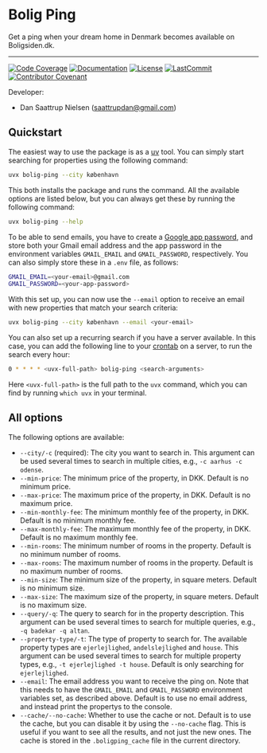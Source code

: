 # Bolig Ping

Get a ping when your dream home in Denmark becomes available on Boligsiden.dk.

______________________________________________________________________
[![Code Coverage](https://img.shields.io/badge/Coverage-73%25-yellow.svg)](https://github.com/saattrupdan/bolig-ping/tree/main/tests)
[![Documentation](https://img.shields.io/badge/docs-passing-green)](https://saattrupdan.github.io/bolig-ping)
[![License](https://img.shields.io/github/license/saattrupdan/bolig-ping)](https://github.com/saattrupdan/bolig-ping/blob/main/LICENSE)
[![LastCommit](https://img.shields.io/github/last-commit/saattrupdan/bolig-ping)](https://github.com/saattrupdan/bolig-ping/commits/main)
[![Contributor Covenant](https://img.shields.io/badge/Contributor%20Covenant-2.0-4baaaa.svg)](https://github.com/saattrupdan/bolig-ping/blob/main/CODE_OF_CONDUCT.md)

Developer:

- Dan Saattrup Nielsen (saattrupdan@gmail.com)


## Quickstart

The easiest way to use the package is as a
[uv](https://docs.astral.sh/uv/getting-started/installation/) tool. You can simply start
searching for properties using the following command:

```bash
uvx bolig-ping --city københavn
```

This both installs the package and runs the command. All the available options are
listed below, but you can always get these by running the following command:

```bash
uvx bolig-ping --help
```


To be able to send emails, you have to create a [Google app
password](https://myaccount.google.com/apppasswords), and store both your Gmail email
address and the app password in the environment variables `GMAIL_EMAIL` and
`GMAIL_PASSWORD`, respectively. You can also simply store these in a `.env` file, as
follows:

```bash
GMAIL_EMAIL=<your-email>@gmail.com
GMAIL_PASSWORD=<your-app-password>
```

With this set up, you can now use the `--email` option to receive an email with new
properties that match your search criteria:

```bash
uvx bolig-ping --city københavn --email <your-email>
```

You can also set up a recurring search if you have a server available. In this case, you
can add the following line to your [crontab](https://linuxhandbook.com/crontab/) on a
server, to run the search every hour:

```bash
0 * * * * <uvx-full-path> bolig-ping <search-arguments>
```

Here `<uvx-full-path>` is the full path to the `uvx` command, which you can find by
running `which uvx` in your terminal.


## All options

The following options are available:

- `--city/-c` (required): The city you want to search in. This argument can be
  used several times to search in multiple cities, e.g., `-c aarhus -c odense`.
- `--min-price`: The minimum price of the property, in DKK. Default is no minimum price.
- `--max-price`: The maximum price of the property, in DKK. Default is no maximum price.
- `--min-monthly-fee`: The minimum monthly fee of the property, in DKK. Default is no
  minimum monthly fee.
- `--max-monthly-fee`: The maximum monthly fee of the property, in DKK. Default is no
  maximum monthly fee.
- `--min-rooms`: The minimum number of rooms in the property. Default is no minimum
  number of rooms.
- `--max-rooms`: The maximum number of rooms in the property. Default is no maximum
  number of rooms.
- `--min-size`: The minimum size of the property, in square meters. Default is no
  minimum size.
- `--max-size`: The maximum size of the property, in square meters. Default is no
  maximum size.
- `--query/-q`: The query to search for in the property description. This argument can
  be used several times to search for multiple queries, e.g., `-q badekar -q altan`.
- `--property-type/-t`: The type of property to search for. The available property
  types are `ejerlejlighed`, `andelslejlighed` and `house`. This argument can be used
  several times to search for multiple property types, e.g., `-t ejerlejlighed -t house`.
  Default is only searching for `ejerlejlighed`.
- `--email`: The email address you want to receive the ping on. Note that this needs to
  have the `GMAIL_EMAIL` and `GMAIL_PASSWORD` environment variables set, as described
  above. Default is to use no email address, and instead print the propertys to the
  console.
- `--cache/--no-cache`: Whether to use the cache or not. Default is to use the cache,
  but you can disable it by using the `--no-cache` flag. This is useful if you want to
  see all the results, and not just the new ones. The cache is stored in the
  `.boligping_cache` file in the current directory.
